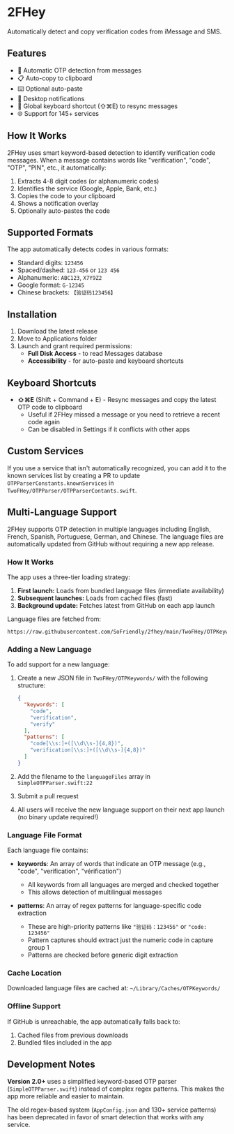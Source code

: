 # 2FHey

Automatically detect and copy verification codes from iMessage and SMS.

## Features

- 🔐 Automatic OTP detection from messages
- 📋 Auto-copy to clipboard
- ⌨️ Optional auto-paste
- 🔔 Desktop notifications
- 🎯 Global keyboard shortcut (⇧⌘E) to resync messages
- 🌐 Support for 145+ services

## How It Works

2FHey uses smart keyword-based detection to identify verification code messages. When a message contains words like "verification", "code", "OTP", "PIN", etc., it automatically:

1. Extracts 4-8 digit codes (or alphanumeric codes)
2. Identifies the service (Google, Apple, Bank, etc.)
3. Copies the code to your clipboard
4. Shows a notification overlay
5. Optionally auto-pastes the code

## Supported Formats

The app automatically detects codes in various formats:
- Standard digits: `123456`
- Spaced/dashed: `123-456` or `123 456`
- Alphanumeric: `ABC123`, `X7Y9Z2`
- Google format: `G-12345`
- Chinese brackets: `【验证码123456】`

## Installation

1. Download the latest release
2. Move to Applications folder
3. Launch and grant required permissions:
   - **Full Disk Access** - to read Messages database
   - **Accessibility** - for auto-paste and keyboard shortcuts

## Keyboard Shortcuts

- **⇧⌘E** (Shift + Command + E) - Resync messages and copy the latest OTP code to clipboard
  - Useful if 2FHey missed a message or you need to retrieve a recent code again
  - Can be disabled in Settings if it conflicts with other apps

## Custom Services

If you use a service that isn't automatically recognized, you can add it to the known services list by creating a PR to update `OTPParserConstants.knownServices` in `TwoFHey/OTPParser/OTPParserContants.swift`.

## Multi-Language Support

2FHey supports OTP detection in multiple languages including English, French, Spanish, Portuguese, German, and Chinese. The language files are automatically updated from GitHub without requiring a new app release.

### How It Works

The app uses a three-tier loading strategy:

1. **First launch:** Loads from bundled language files (immediate availability)
2. **Subsequent launches:** Loads from cached files (fast)
3. **Background update:** Fetches latest from GitHub on each app launch

Language files are fetched from:
```
https://raw.githubusercontent.com/SoFriendly/2fhey/main/TwoFHey/OTPKeywords/{language}.json
```

### Adding a New Language

To add support for a new language:

1. Create a new JSON file in `TwoFHey/OTPKeywords/` with the following structure:
   ```json
   {
     "keywords": [
       "code",
       "verification",
       "verify"
     ],
     "patterns": [
       "code[\\s:]+([\\d\\s-]{4,8})",
       "verification[\\s:]+([\\d\\s-]{4,8})"
     ]
   }
   ```

2. Add the filename to the `languageFiles` array in `SimpleOTPParser.swift:22`

3. Submit a pull request

4. All users will receive the new language support on their next app launch (no binary update required!)

### Language File Format

Each language file contains:

- **keywords**: An array of words that indicate an OTP message (e.g., "code", "verification", "vérification")
  - All keywords from all languages are merged and checked together
  - This allows detection of multilingual messages

- **patterns**: An array of regex patterns for language-specific code extraction
  - These are high-priority patterns like `"验证码：123456"` or `"code: 123456"`
  - Pattern captures should extract just the numeric code in capture group 1
  - Patterns are checked before generic digit extraction

### Cache Location

Downloaded language files are cached at: `~/Library/Caches/OTPKeywords/`

### Offline Support

If GitHub is unreachable, the app automatically falls back to:
1. Cached files from previous downloads
2. Bundled files included in the app

## Development Notes

**Version 2.0+** uses a simplified keyword-based OTP parser (`SimpleOTPParser.swift`) instead of complex regex patterns. This makes the app more reliable and easier to maintain.

The old regex-based system (`AppConfig.json` and 130+ service patterns) has been deprecated in favor of smart detection that works with any service.
